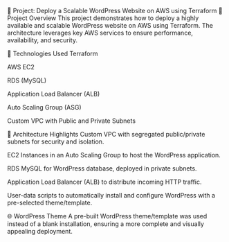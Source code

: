 🚀 Project: Deploy a Scalable WordPress Website on AWS using Terraform
📌 Project Overview
This project demonstrates how to deploy a highly available and scalable WordPress website on AWS using Terraform. The architecture leverages key AWS services to ensure performance, availability, and security.

🔧 Technologies Used
Terraform

AWS EC2

RDS (MySQL)

Application Load Balancer (ALB)

Auto Scaling Group (ASG)

Custom VPC with Public and Private Subnets

🧱 Architecture Highlights
Custom VPC with segregated public/private subnets for security and isolation.

EC2 Instances in an Auto Scaling Group to host the WordPress application.

RDS MySQL for WordPress database, deployed in private subnets.

Application Load Balancer (ALB) to distribute incoming HTTP traffic.

User-data scripts to automatically install and configure WordPress with a pre-selected theme/template.

🌐 WordPress Theme
A pre-built WordPress theme/template was used instead of a blank installation, ensuring a more complete and visually appealing deployment.
